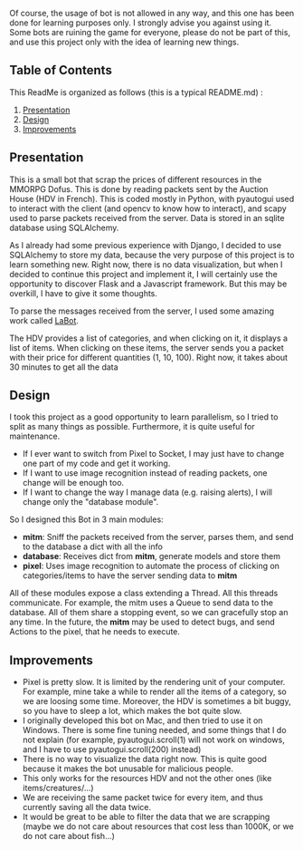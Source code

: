 Of course, the usage of bot is not allowed in any way, and this one has been done for learning purposes only. I strongly advise you against using it.
Some bots are ruining the game for everyone, please do not be part of this, and use this project only with the idea of learning new things.

## Table of Contents
This ReadMe is organized as follows (this is a typical README.md) :
1) [Presentation](#presentation)
2) [Design](#design)
3) [Improvements](#improvements)

## Presentation

This is a small bot that scrap the prices of different resources in the MMORPG Dofus. This is done by reading packets sent by the Auction House (HDV in French).
This is coded mostly in Python, with pyautogui used to interact with the client (and opencv to know how to interact), and scapy used to parse packets received from the server.
Data is stored in an sqlite database using SQLAlchemy. 

As I already had some previous experience with Django, I decided to use SQLAlchemy to store my data, because the very purpose of this project is to learn something new.
Right now, there is no data visualization, but when I decided to continue this project and implement it, I will certainly use the opportunity to discover Flask and a Javascript framework.
But this may be overkill, I have to give it some thoughts.

To parse the messages received from the server, I used some amazing work called [LaBot](https://github.com/louisabraham/LaBot).

The HDV provides a list of categories, and when clicking on it, it displays a list of items.
When clicking on these items, the server sends you a packet with their price for different quantities (1, 10, 100).
Right now, it takes about 30 minutes to get all the data

## Design

I took this project as a good opportunity to learn parallelism, so I tried to split as many things as possible.
Furthermore, it is quite useful for maintenance. 
* If I ever want to switch from Pixel to Socket, I may just have to change one part of my code and get it working.
* If I want to use image recognition instead of reading packets, one change will be enough too.
* If I want to change the way I manage data (e.g. raising alerts), I will change only the "database module".

So I designed this Bot in 3 main modules:
* **mitm**: Sniff the packets received from the server, parses them, and send to the database a dict with all the info
* **database**: Receives dict from **mitm**, generate models and store them
* **pixel**: Uses image recognition to automate the process of clicking on categories/items to have the server sending data to **mitm**

All of these modules expose a class extending a Thread. All this threads communicate.
For example, the mitm uses a Queue to send data to the database.
All of them share a stopping event, so we can gracefully stop an any time.
In the future, the **mitm** may be used to detect bugs, and send Actions to the pixel, that he needs to execute.

## Improvements
 * Pixel is pretty slow. It is limited by the rendering unit of your computer. For example,
 mine take a while to render all the items of a category, so we are loosing some time. Moreover, the HDV is sometimes a bit buggy, so you have to sleep a lot, which makes the bot quite slow.
 * I originally developed this bot on Mac, and then tried to use it on Windows. There is some fine tuning needed, and some things that I do not explain 
 (for example, pyautogui.scroll(1) will not work on windows, and I have to use pyautogui.scroll(200) instead)
 * There is no way to visualize the data right now. This is quite good because it makes the bot unusable for malicious people.
 * This only works for the resources HDV and not the other ones (like items/creatures/...)
 * We are receiving the same packet twice for every item, and thus currently saving all the data twice.
 * It would be great to be able to filter the data that we are scrapping (maybe we do not care about resources that cost less than 1000K, or we do not care about fish...)